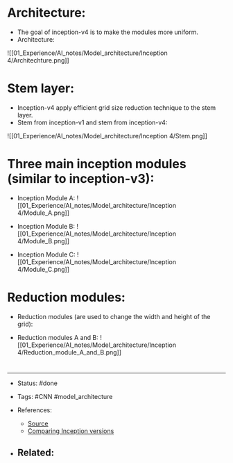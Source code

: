 # Architecture:

- The goal of inception-v4 is to make the modules more uniform.
- Architecture:

![[01_Experience/AI_notes/Model_architecture/Inception 4/Architechture.png]]



# Stem layer:
- Inception-v4 apply efficient grid size reduction technique to the stem layer.
- Stem from inception-v1 and stem from inception-v4:

![[01_Experience/AI_notes/Model_architecture/Inception 4/Stem.png]]

# Three main inception modules (similar to inception-v3):

- Inception Module A:
![[01_Experience/AI_notes/Model_architecture/Inception 4/Module_A.png]]

- Inception Module B:
![[01_Experience/AI_notes/Model_architecture/Inception 4/Module_B.png]]

- Inception Module C:
![[01_Experience/AI_notes/Model_architecture/Inception 4/Module_C.png]]


# Reduction modules:
- Reduction modules (are used to change the width and height of the grid):

- Reduction modules A and B:
![[01_Experience/AI_notes/Model_architecture/Inception 4/Reduction_module_A_and_B.png]]



# 

---
- Status: #done 

- Tags: #CNN #model_architecture 

- References:
	- [Source](https://towardsdatascience.com/review-inception-v4-evolved-from-googlenet-merged-with-resnet-idea-image-classification-5e8c339d18bc)
	- [Comparing Inception versions](https://towardsdatascience.com/a-simple-guide-to-the-versions-of-the-inception-network-7fc52b863202)

- Related:
	- 